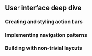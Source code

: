 ## User interface deep dive

### Creating and styling action bars

### Implementing navigation patterns

### Building with non-trivial layouts


